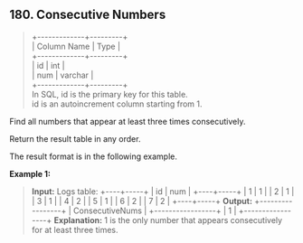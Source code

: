 ## 180. Consecutive Numbers


> +-------------+---------+ <br>
> | Column Name | Type    | <br>
> +-------------+---------+ <br>
> | id          | int     | <br>
> | num         | varchar | <br>
> +-------------+---------+ <br>
> In SQL, id is the primary key for this table. <br>
> id is an autoincrement column starting from 1. <br>
 

Find all numbers that appear at least three times consecutively.

Return the result table in any order.

The result format is in the following example.

 
**Example 1:**
> **Input:** 
> Logs table:
> +----+-----+
> | id | num |
> +----+-----+
> | 1  | 1   |
> | 2  | 1   |
> | 3  | 1   |
> | 4  | 2   |
> | 5  | 1   |
> | 6  | 2   |
> | 7  | 2   |
> +----+-----+
> **Output:** 
> +-----------------+
> | ConsecutiveNums |
> +-----------------+
> | 1               |
> +-----------------+
> **Explanation:** 1 is the only number that appears consecutively for at least three times.
